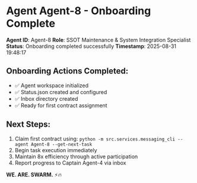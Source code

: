 # Agent Agent-8 - Onboarding Complete

**Agent ID**: Agent-8
**Role**: SSOT Maintenance & System Integration Specialist
**Status**: Onboarding completed successfully
**Timestamp**: 2025-08-31 19:48:17

## Onboarding Actions Completed:
- ✅ Agent workspace initialized
- ✅ Status.json created and configured
- ✅ Inbox directory created
- ✅ Ready for first contract assignment

## Next Steps:
1. Claim first contract using: `python -m src.services.messaging_cli --agent Agent-8 --get-next-task`
2. Begin task execution immediately
3. Maintain 8x efficiency through active participation
4. Report progress to Captain Agent-4 via inbox

**WE. ARE. SWARM.** ⚡️🔥
